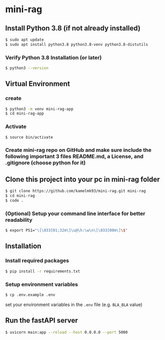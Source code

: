 # mini-rag

## Install Python 3.8 (if not already installed)
```bash
$ sudo apt update
$ sudo apt install python3.8 python3.8-venv python3.8-distutils
```

### Verify Python 3.8 Installation (or later)
```bash
$ python3 --version
```

## Virtual Environment
### create
```bash
$ python3 -m venv mini-rag-app
$ cd mini-rag-app
```
### Activate
```bash
$ source bin/activate
```
### Create mini-rag repo on GitHub and make sure include the following important 3 files README.md, a License, and .gitignore (choose python for it)

## Clone this project into your pc in mini-rag folder
```bash
$ git clone https://github.com/kamelmk93/mini-rag.git mini-rag
$ cd mini-rag
$ code .
```
### (Optional) Setup your command line interface for better readability

```bash
$ export PS1="\[\033[01;32m\]\u@\h:\w\n\[\033[00m\]\$"
```

## Installation


### Install required packages

```bash
$ pip install -r requirements.txt
```

### Setup environment variables

```bash
$ cp .env.example .env
```

set your environment variables in the `.env` file (e.g. `BLA_BLA` value)


## Run the fastAPI server

```bash
$ uvicorn main:app --reload --host 0.0.0.0 --port 5000
```
